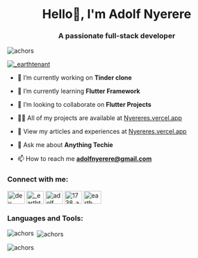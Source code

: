 <h1 align="center">Hello👋, I'm Adolf Nyerere</h1>
<h3 align="center">A passionate full-stack developer</h3>

<p align="left"> <img src="https://komarev.com/ghpvc/?username=achors&label=Profile%20views&color=0e75b6&style=flat" alt="achors" /> </p>

<p align="left"> <a href="https://twitter.com/_earthtenant" target="blank"><img src="https://img.shields.io/twitter/follow/_earthtenant?logo=twitter&style=for-the-badge" alt="_earthtenant" /></a> </p>

- 🔭 I’m currently working on **Tinder clone**

- 🌱 I’m currently learning **Flutter Framework**

- 👯 I’m looking to collaborate on **Flutter Projects**

- 👨‍💻 All of my projects are available at [Nyereres.vercel.app](Nyereres.vercel.app)

- 📝 View my articles and experiences at [Nyereres.vercel.app](Nyereres.vercel.app)

- 💬 Ask me about **Anything Techie**

- 📫 How to reach me **adolfnyerere@gmail.com**

<h3 align="left">Connect with me:</h3>
<p align="left">
<a href="https://dev.to/dev. earth tenant" target="blank"><img align="center" src="https://raw.githubusercontent.com/rahuldkjain/github-profile-readme-generator/master/src/images/icons/Social/devto.svg" alt="dev. earth tenant" height="30" width="40" /></a>
<a href="https://twitter.com/_earthtenant" target="blank"><img align="center" src="https://raw.githubusercontent.com/rahuldkjain/github-profile-readme-generator/master/src/images/icons/Social/twitter.svg" alt="_earthtenant" height="30" width="40" /></a>
<a href="https://linkedin.com/in/adolf nyerere" target="blank"><img align="center" src="https://raw.githubusercontent.com/rahuldkjain/github-profile-readme-generator/master/src/images/icons/Social/linked-in-alt.svg" alt="adolf nyerere" height="30" width="40" /></a>
<a href="https://instagram.com/1738_adolf" target="blank"><img align="center" src="https://raw.githubusercontent.com/rahuldkjain/github-profile-readme-generator/master/src/images/icons/Social/instagram.svg" alt="1738_adolf" height="30" width="40" /></a>
<a href="https://hashnode.com/earth tenant" target="blank"><img align="center" src="https://raw.githubusercontent.com/rahuldkjain/github-profile-readme-generator/master/src/images/icons/Social/hashnode.svg" alt="earth tenant" height="30" width="40" /></a>
</p>

<h3 align="left">Languages and Tools:</h3>

<p><img align="left" src="https://github-readme-stats.vercel.app/api/top-langs?username=achors&show_icons=true&locale=en&layout=compact" alt="achors" /></p>

<p>&nbsp;<img align="center" src="https://github-readme-stats.vercel.app/api?username=achors&show_icons=true&locale=en" alt="achors" /></p>

<p><img align="center" src="https://github-readme-streak-stats.herokuapp.com/?user=achors&" alt="achors" /></p>
